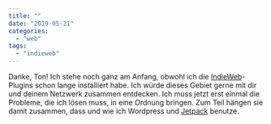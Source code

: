 ```yaml
---
title: ""
date: "2019-05-21"
categories: 
  - "web"
tags: 
  - "indieweb"
---
```


Danke, Ton! Ich stehe noch ganz am Anfang, obwohl ich die [IndieWeb](https://de.wordpress.org/plugins/indieweb/ "IndieWeb – WordPress-Plugin | WordPress.org")\-Plugins schon lange installiert habe. Ich würde dieses Gebiet gerne mit dir und deinem Netzwerk zusammen entdecken. Ich muss jetzt erst einmal die Probleme, die ich lösen muss, in eine Ordnung bringen. Zum Teil hängen sie damit zusammen, dass und wie ich Wordpress und [Jetpack](https://jetpack.com/install/personal/get/ "Get Jetpack Personal — Jetpack — Essential Security & Performance for WordPress") benutze.
